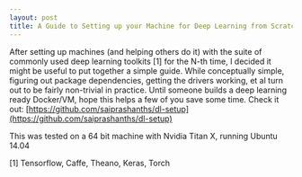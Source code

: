 ```yaml
---
layout: post
title: A Guide to Setting up your Machine for Deep Learning from Scratch (Ubuntu)
---
```


After setting up machines (and helping others do it) with the suite of commonly used deep learning toolkits [1] for the N-th time, 
I decided it might be useful to put together a simple guide. While conceptually simple, figuring out package dependencies, getting the 
drivers working, et al turn out to be fairly non-trivial in practice. Until someone builds a deep learning ready Docker/VM, hope this 
helps a few of you save some time. Check it out: [https://github.com/saiprashanths/dl-setup](https://github.com/saiprashanths/dl-setup)

This was tested on a 64 bit machine with Nvidia Titan X, running Ubuntu 14.04

[1] Tensorflow, Caffe, Theano, Keras, Torch
